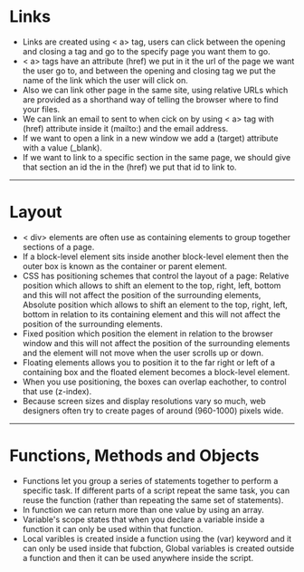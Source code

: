 # Links
* Links are created using < a> tag, users can click between the opening and closing a tag and go to the specify page you want them to go.
* < a> tags have an attribute (href) we put in it the url of the page we want the user go to, and between the opening and closing tag we put the name of the link which the user will click on.
* Also we can link other page in the same site, using relative URLs which are provided as a shorthand way of telling the browser where to find your files.
* We can link an email to sent to when cick on by using < a> tag with (href) attribute inside it (mailto:) and the email address.
* If we want to open a link in a new window we add a (target) attribute with a value (_blank).
* If we want to link to a specific section in the same page, we should give that section an id the in the (href) we put that id to link to.
<hr>

# Layout
* < div> elements are often use as containing elements to group together sections of a page.
* If a block-level element sits inside another block-level element then the outer box is known as the container or parent element.
* CSS has positioning schemes that control the layout of a page: Relative position which allows to shift an element to the top, right, left, bottom and this will not affect the position of the surrounding elements, Absolute position which allows to shift an element to the top, right, left, bottom in relation to its containing element and this will not affect the position of the surrounding elements.
* Fixed position which position the element in relation to the browser window and this will not affect the position of the surrounding elements and the element will not move when the user scrolls up or down.
* Floating elements allows you to position it to the far right or left of a containing box and the floated element becomes a block-level element.
* When you use positioning, the boxes can overlap eachother, to control that use (z-index).
* Because screen sizes and display resolutions vary so much, web designers often try to create pages of around (960-1000) pixels wide.
<hr>

# Functions, Methods and Objects
 * Functions let you group a series of statements together to perform a specific task. If different parts of a script repeat the same task, you can reuse the function (rather than repeating the same set of statements). 
 * In function we can return more than one value by using an array.
 * Variable's scope states that when you declare a variable inside a function it can only be used within that function.
 * Local varibles is created inside a function using the (var) keyword and it can only be used inside that fubction, Global variables is created outside a function and then it can be used anywhere inside the script. 